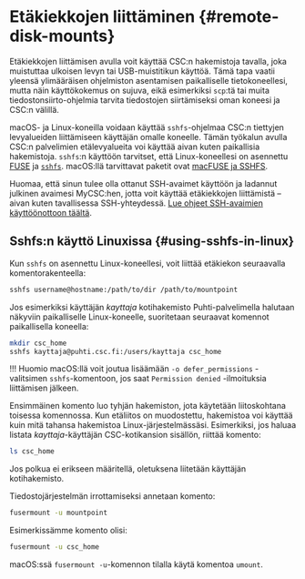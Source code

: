 # Etäkiekkojen liittäminen {#remote-disk-mounts}

Etäkiekkojen liittämisen avulla voit käyttää CSC:n hakemistoja tavalla, joka muistuttaa ulkoisen levyn tai USB-muistitikun käyttöä. Tämä tapa vaatii yleensä ylimääräisen ohjelmiston asentamisen paikalliselle tietokoneellesi, mutta näin käyttökokemus on sujuva, eikä esimerkiksi `scp`:tä tai muita tiedostonsiirto-ohjelmia tarvita tiedostojen siirtämiseksi oman koneesi ja CSC:n välillä.

macOS- ja Linux-koneilla voidaan käyttää `sshfs`-ohjelmaa CSC:n tiettyjen levyalueiden liittämiseen käyttäjän omalle koneelle. Tämän työkalun avulla CSC:n palvelimien etälevyalueita voi käyttää aivan kuten paikallisia hakemistoja. `sshfs`:n käyttöön tarvitset, että Linux-koneellesi on asennettu [FUSE](https://github.com/libfuse/libfuse) ja [`sshfs`](https://github.com/libfuse/sshfs). macOS:llä tarvittavat paketit ovat [macFUSE ja SSHFS](https://osxfuse.github.io/).

Huomaa, että sinun tulee olla ottanut SSH-avaimet käyttöön ja ladannut julkinen avaimesi MyCSC:hen, jotta voit käyttää etäkiekkojen liittämistä – aivan kuten tavallisessa SSH-yhteydessä.
[Lue ohjeet SSH-avaimien käyttöönottoon täältä](../../computing/connecting/ssh-keys.md).

## Sshfs:n käyttö Linuxissa {#using-sshfs-in-linux}

Kun `sshfs` on asennettu Linux-koneellesi, voit liittää etäkiekon seuraavalla komentorakenteella:

```bash
sshfs username@hostname:/path/to/dir /path/to/mountpoint
```

Jos esimerkiksi käyttäjän _kayttaja_ kotihakemisto Puhti-palvelimella halutaan näkyviin paikalliselle Linux-koneelle, suoritetaan seuraavat komennot paikallisella koneella:

```bash
mkdir csc_home
sshfs kayttaja@puhti.csc.fi:/users/kayttaja csc_home
```

!!! Huomio
    macOS:llä voit joutua lisäämään `-o defer_permissions` -valitsimen
    `sshfs`-komentoon, jos saat `Permission denied` -ilmoituksia liittämisen jälkeen.

Ensimmäinen komento luo tyhjän hakemiston, jota käytetään liitoskohtana toisessa komennossa. Kun etäliitos on muodostettu, hakemistoa voi käyttää kuin mitä tahansa hakemistoa Linux-järjestelmässäsi. Esimerkiksi, jos haluaa listata _kayttaja_-käyttäjän CSC-kotikansion sisällön, riittää komento:

```bash
ls csc_home
```

Jos polkua ei erikseen määritellä, oletuksena liitetään käyttäjän kotihakemisto.

Tiedostojärjestelmän irrottamiseksi annetaan komento:

```bash
fusermount -u mountpoint
```

Esimerkissämme komento olisi:

```bash
fusermount -u csc_home
```

macOS:ssä `fusermount -u`-komennon tilalla käytä komentoa `umount`.